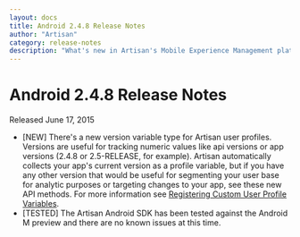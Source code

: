 ```yaml
---
layout: docs
title: Android 2.4.8 Release Notes
author: "Artisan"
category: release-notes
description: "What's new in Artisan's Mobile Experience Management platform."
---
```

# Android 2.4.8 Release Notes

Released June 17, 2015

* [NEW] There's a new version variable type for Artisan user profiles. Versions are useful for tracking numeric values like api versions or app versions (2.4.8 or 2.5-RELEASE, for example). Artisan automatically collects your app's current version as a profile variable, but if you have any other version that would be useful for segmenting your user base for analytic purposes or targeting changes to your app, see these new API methods. For more information see <a href="/dev/android/user-profiles/#register">Registering Custom User Profile Variables</a>.
* [TESTED] The Artisan Android SDK has been tested against the Android M preview and there are no known issues at this time.
